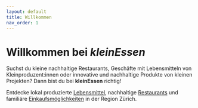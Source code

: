 ```yaml
---
layout: default
title: Willkommen
nav_order: 1
---
```



# Willkommen bei *kleinEssen*

Suchst du kleine nachhaltige Restaurants, Geschäfte mit Lebensmitteln von Kleinproduzent:innen oder innovative und nachhaltige Produkte von kleinen Projekten? Dann bist du bei **kleinEssen** richtig!

Entdecke lokal produzierte [Lebensmittel](https://www.kleinessen.ch/Zürich.html#produzentinnen), nachhaltige [Restaurants](https://www.kleinessen.ch/Zürich.html#restaurants) und familiäre [Einkaufsmöglichkeiten](https://www.kleinessen.ch/Zürich.html#läden) in der Region Zürich.